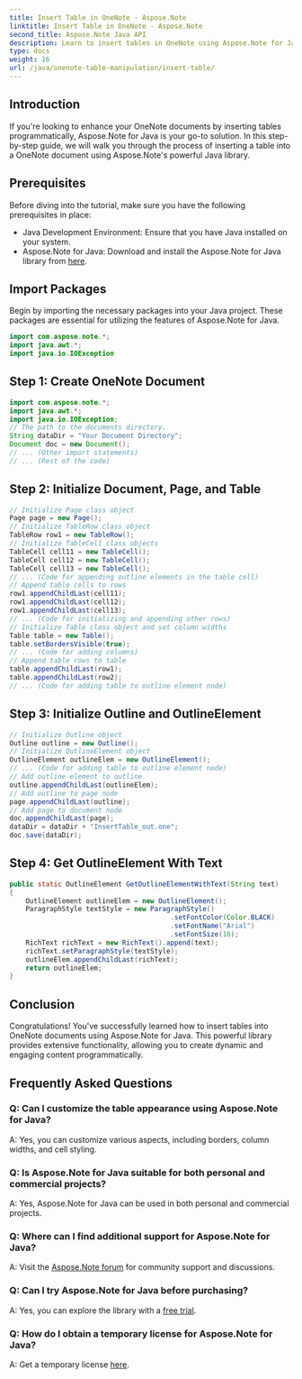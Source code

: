 ```yaml
---
title: Insert Table in OneNote - Aspose.Note
linktitle: Insert Table in OneNote - Aspose.Note
second_title: Aspose.Note Java API
description: Learn to insert tables in OneNote using Aspose.Note for Java. Step-by-step guide for dynamic content creation. Enhance your documents effortlessly.
type: docs
weight: 16
url: /java/onenote-table-manipulation/insert-table/
---
```

## Introduction
If you're looking to enhance your OneNote documents by inserting tables programmatically, Aspose.Note for Java is your go-to solution. In this step-by-step guide, we will walk you through the process of inserting a table into a OneNote document using Aspose.Note's powerful Java library.
## Prerequisites
Before diving into the tutorial, make sure you have the following prerequisites in place:
- Java Development Environment: Ensure that you have Java installed on your system.
- Aspose.Note for Java: Download and install the Aspose.Note for Java library from [here](https://releases.aspose.com/note/java/).
## Import Packages
Begin by importing the necessary packages into your Java project. These packages are essential for utilizing the features of Aspose.Note for Java.
```java
import com.aspose.note.*;
import java.awt.*;
import java.io.IOException
```

## Step 1: Create OneNote Document
```java
import com.aspose.note.*;
import java.awt.*;
import java.io.IOException;
// The path to the documents directory.
String dataDir = "Your Document Directory";
Document doc = new Document();
// ... (Other import statements)
// ... (Rest of the code)
```
## Step 2: Initialize Document, Page, and Table
```java
// Initialize Page class object
Page page = new Page();
// Initialize TableRow class object
TableRow row1 = new TableRow();
// Initialize TableCell class objects
TableCell cell11 = new TableCell();
TableCell cell12 = new TableCell();
TableCell cell13 = new TableCell();
// ... (Code for appending outline elements in the table cell)
// Append table cells to rows
row1.appendChildLast(cell11);
row1.appendChildLast(cell12);
row1.appendChildLast(cell13);
// ... (Code for initializing and appending other rows)
// Initialize Table class object and set column widths
Table table = new Table();
table.setBordersVisible(true);
// ... (Code for adding columns)
// Append table rows to table
table.appendChildLast(row1);
table.appendChildLast(row2);
// ... (Code for adding table to outline element node)
```
## Step 3: Initialize Outline and OutlineElement
```java
// Initialize Outline object
Outline outline = new Outline();
// Initialize OutlineElement object
OutlineElement outlineElem = new OutlineElement();
// ... (Code for adding table to outline element node)
// Add outline element to outline
outline.appendChildLast(outlineElem);
// Add outline to page node
page.appendChildLast(outline);
// Add page to document node
doc.appendChildLast(page);
dataDir = dataDir + "InsertTable_out.one";
doc.save(dataDir);
```
## Step 4: Get OutlineElement With Text
```java
public static OutlineElement GetOutlineElementWithText(String text)
{
    OutlineElement outlineElem = new OutlineElement();
    ParagraphStyle textStyle = new ParagraphStyle()
                                        .setFontColor(Color.BLACK)
                                        .setFontName("Arial")
                                        .setFontSize(10);
    RichText richText = new RichText().append(text);
    richText.setParagraphStyle(textStyle);
    outlineElem.appendChildLast(richText);
    return outlineElem;
} 
```
## Conclusion
Congratulations! You've successfully learned how to insert tables into OneNote documents using Aspose.Note for Java. This powerful library provides extensive functionality, allowing you to create dynamic and engaging content programmatically.
## Frequently Asked Questions
### Q: Can I customize the table appearance using Aspose.Note for Java?
A: Yes, you can customize various aspects, including borders, column widths, and cell styling.
### Q: Is Aspose.Note for Java suitable for both personal and commercial projects?
A: Yes, Aspose.Note for Java can be used in both personal and commercial projects.
### Q: Where can I find additional support for Aspose.Note for Java?
A: Visit the [Aspose.Note forum](https://forum.aspose.com/c/note/28) for community support and discussions.
### Q: Can I try Aspose.Note for Java before purchasing?
A: Yes, you can explore the library with a [free trial](https://releases.aspose.com/).
### Q: How do I obtain a temporary license for Aspose.Note for Java?
A: Get a temporary license [here](https://purchase.aspose.com/temporary-license/).
